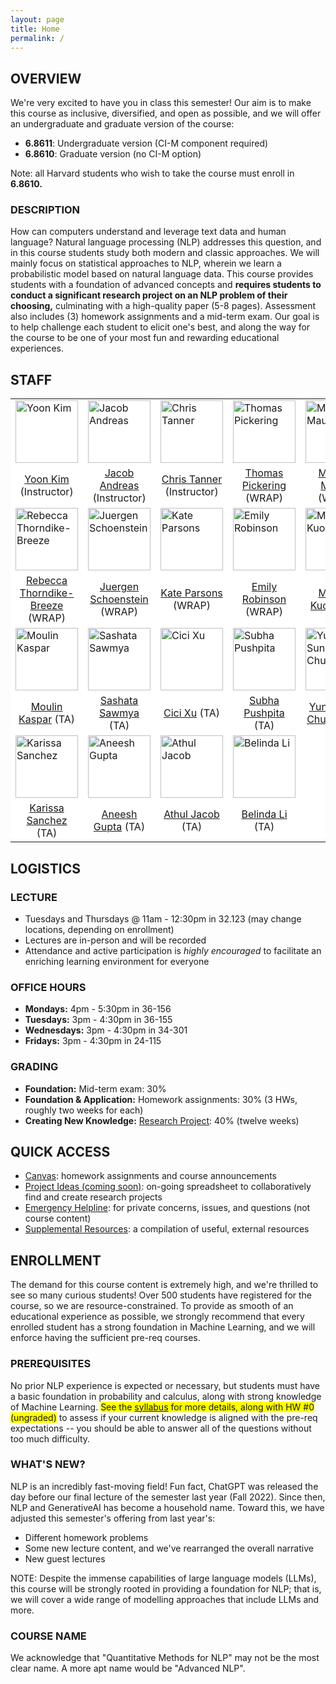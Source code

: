 ```yaml
---
layout: page
title: Home
permalink: /
---
```

## OVERVIEW
We're very excited to have you in class this semester! Our aim is to make this course as inclusive, diversified, and open as possible, and we will offer an undergraduate and graduate version of the course:
- **6.8611**: Undergraduate version (CI-M component required)
- **6.8610**: Graduate version (no CI-M option)

Note: all Harvard students who wish to take the course must enroll in **6.8610.**

### DESCRIPTION
How can computers understand and leverage text data and human language? Natural language processing (NLP) addresses this question, and in this course students study both modern and classic approaches. We will mainly focus on statistical approaches to NLP, wherein we learn a probabilistic model based on natural language data. This course provides students with a foundation of advanced concepts and **requires students to conduct a significant research project on an NLP problem of their choosing,** culminating with a high-quality paper (5-8 pages). Assessment also includes (3) homework assignments and a mid-term exam. Our goal is to help challenge each student to elicit one's best, and along the way for the course to be one of your most fun and rewarding educational experiences.

## STAFF
<p></p>
<table align="center" style="background-color:#FFFFFF" border="0px">
  <tr>
    <td><img src="{{ site.baseurl }}/images/yoon_cropped.png" width="100" alt="Yoon Kim"/></td>
    <td><img src="{{ site.baseurl }}/images/jacob_cropped.png" width="100" alt="Jacob Andreas"/></td>
    <td><img src="{{ site.baseurl }}/images/chris_cropped.png" width="100" alt="Chris Tanner"/></td>
    <td><img src="{{ site.baseurl }}/images/thomas_cropped.png" width="100" alt="Thomas Pickering"/></td>
    <td><img src="{{ site.baseurl }}/images/maune_cropped.png" width="100" alt="Michael Maune"/></td>
  </tr>
  <tr>
    <td align="center" style="background-color:#FFFFFF" border="0"><a href="https://people.csail.mit.edu/yoonkim/">Yoon Kim</a> (Instructor)</td>
    <td align="center" style="background-color:#FFFFFF" border="0"><a href="https://www.mit.edu/~jda/">Jacob Andreas</a> (Instructor)</td>
    <td align="center" style="background-color:#FFFFFF" border="0"><a href="https://www.linkedin.com/in/chriswtanner/">Chris Tanner</a> (Instructor)</td>
    <td align="center" style="background-color:#FFFFFF" border="0"><a href="">Thomas Pickering</a> (WRAP)</td>
    <td align="center" style="background-color:#FFFFFF" border="0"><a href="">Michael Maune</a> (WRAP)</td>

  </tr>
  <tr>
    <td><img src="{{ site.baseurl }}/images/thorndike_cropped.png" width="100" alt="Rebecca Thorndike-Breeze"/></td>
    <td><img src="{{ site.baseurl }}/images/schoenstein_cropped.png" width="100" alt="Juergen Schoenstein"/></td>
    <td><img src="{{ site.baseurl }}/images/parsons_cropped.png" width="100" alt="Kate Parsons"/></td>
    <td><img src="{{ site.baseurl }}/images/robinson_cropped.png" width="100" alt="Emily Robinson"/></td>
    <td><img src="{{ site.baseurl }}/images/michael_cropped.png" width="100" alt="Michael Kuoch"/></td>
  </tr>
  <tr>
    <td align="center" style="background-color:#FFFFFF" border="0"><a href="">Rebecca Thorndike-Breeze</a> (WRAP)</td>
    <td align="center" style="background-color:#FFFFFF" border="0"><a href="">Juergen Schoenstein</a> (WRAP)</td>
    <td align="center" style="background-color:#FFFFFF" border="0"><a href="">Kate Parsons</a> (WRAP)</td>
    <td align="center" style="background-color:#FFFFFF" border="0"><a href="">Emily Robinson</a> (WRAP)</td>
    <td align="center" style="background-color:#FFFFFF" border="0"><a href="">Michael Kuoch</a> (TA)</td>
  </tr>
  <tr>
    <td><img src="{{ site.baseurl }}/images/moulin_cropped.png" width="100" alt="Moulin Kaspar"/></td>
    <td><img src="{{ site.baseurl }}/images/sashata_cropped.png" width="100" alt="Sashata Sawmya"/></td>
    <td><img src="{{ site.baseurl }}/images/cici_cropped.png" width="100" alt="Cici Xu"/></td>
    <td><img src="{{ site.baseurl }}/images/subha_cropped.png" width="100" alt="Subha Pushpita"/></td>
    <td><img src="{{ site.baseurl }}/images/yung-sung_cropped.png" width="100" alt="Yung-Sung Chuang"/></td>
  </tr>
  <tr>
   <td align="center" style="background-color:#FFFFFF" border="0"><a href="">Moulin Kaspar</a> (TA)</td>
    <td align="center" style="background-color:#FFFFFF" border="0"><a href="">Sashata Sawmya</a> (TA)</td>
    <td align="center" style="background-color:#FFFFFF" border="0"><a href="">Cici Xu</a> (TA)</td>
    <td align="center" style="background-color:#FFFFFF" border="0"><a href="">Subha Pushpita</a> (TA)</td>
    <td align="center" style="background-color:#FFFFFF" border="0"><a href="">Yung-Sung Chuang</a> (TA)</td>
  </tr>
  <tr>
    <td><img src="{{ site.baseurl }}/images/karissa_cropped.png" width="100" alt="Karissa Sanchez"/></td>
    <td><img src="{{ site.baseurl }}/images/aneesh_cropped.png" width="100" alt="Aneesh Gupta"/></td>
    <td><img src="{{ site.baseurl }}/images/athul_cropped.png" width="100" alt="Athul Jacob"/></td>
    <td><img src="{{ site.baseurl }}/images/belinda_cropped.png" width="100" alt="Belinda Li"/></td>
  </tr>
  <tr>
    <td align="center" style="background-color:#FFFFFF" border="0"><a href="">Karissa Sanchez</a> (TA)</td>
    <td align="center" style="background-color:#FFFFFF" border="0"><a href="">Aneesh Gupta</a> (TA)</td>
    <td align="center" style="background-color:#FFFFFF" border="0"><a href="">Athul Jacob</a> (TA)</td>
    <td align="center" style="background-color:#FFFFFF" border="0"><a href="">Belinda Li</a> (TA)</td>
  </tr>
</table>

## LOGISTICS
### LECTURE
- Tuesdays and Thursdays @ 11am - 12:30pm in 32.123 (may change locations, depending on enrollment)
- Lectures are in-person and will be recorded
- Attendance and active participation is *highly encouraged* to facilitate an enriching learning environment for everyone

### OFFICE HOURS
- **Mondays:** 4pm - 5:30pm in 36-156
- **Tuesdays:** 3pm - 4:30pm in 36-155
- **Wednesdays:** 3pm - 4:30pm in 34-301
- **Fridays:** 3pm - 4:30pm in 24-115


### GRADING
- **Foundation:** Mid-term exam: 30%
- **Foundation & Application:** Homework assignments: 30% (3 HWs, roughly two weeks for each)
- **Creating New Knowledge:** [Research Project](project): 40% (twelve weeks)

## QUICK ACCESS
- [Canvas](https://canvas.mit.edu/courses/22616): homework assignments and course announcements
- [Project Ideas (coming soon)](): on-going spreadsheet to collaboratively find and create research projects
- [Emergency Helpline](mailto:nlp-staff-fa23@mit.edu): for private concerns, issues, and questions (not course content) 
- [Supplemental Resources](supplemental): a compilation of useful, external resources

## ENROLLMENT
The demand for this course content is extremely high, and we're thrilled to see so many curious students! Over 500 students have registered for the course, so we are resource-constrained. To provide as smooth of an educational experience as possible, we strongly recommend that every enrolled student has a strong foundation in Machine Learning, and we will enforce having the sufficient pre-req courses.

### PREREQUISITES
No prior NLP experience is expected or necessary, but students must have a basic foundation in probability and calculus, along with strong knowledge of Machine Learning. <span style="background-color: #FFFF00">See the [syllabus](syllabus) for more details, along with HW #0 (ungraded)</span> to assess if your current knowledge is aligned with the pre-req expectations -- you should be able to answer all of the questions without too much difficulty.

### WHAT'S NEW?
NLP is an incredibly fast-moving field! Fun fact, ChatGPT was released the day before our final lecture of the semester last year (Fall 2022). Since then, NLP and GenerativeAI has become a household name. Toward this, we have adjusted this semester's offering from last year's:
- Different homework problems
- Some new lecture content, and we've rearranged the overall narrative
- New guest lectures

NOTE: Despite the immense capabilities of large language models (LLMs), this course will be strongly rooted in providing a foundation for NLP; that is, we will cover a wide range of modelling approaches that include LLMs and more.

### COURSE NAME
We acknowledge that "Quantitative Methods for NLP" may not be the most clear name. A more apt name would be "Advanced NLP".
